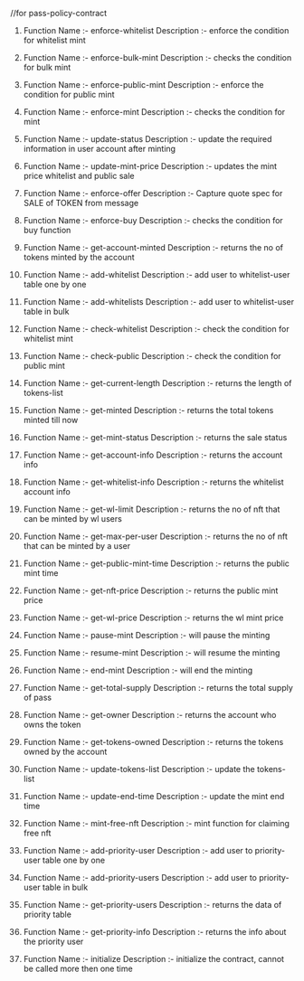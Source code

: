 //for pass-policy-contract
1. Function Name :- enforce-whitelist
   Description   :- enforce the condition for whitelist mint

2. Function Name :- enforce-bulk-mint
   Description   :- checks the condition for bulk mint

3. Function Name :- enforce-public-mint
   Description   :- enforce the condition for public mint

4. Function Name :- enforce-mint
   Description   :- checks the condition for mint

5. Function Name :- update-status
   Description   :- update the required information in user account after minting

6. Function Name :- update-mint-price
   Description   :- updates the mint price whitelist and public sale

7. Function Name :- enforce-offer
   Description   :- Capture quote spec for SALE of TOKEN from message

8. Function Name :- enforce-buy
   Description   :- checks the condition for buy function

9. Function Name :- get-account-minted
   Description   :- returns the no of tokens minted by the account

10. Function Name :- add-whitelist
    Description   :- add user to whitelist-user table one by one

11. Function Name :- add-whitelists
   Description   :- add user to whitelist-user table in bulk

12. Function Name :- check-whitelist
   Description   :- check the condition for whitelist mint

13. Function Name :- check-public
   Description   :- check the condition for public mint

14. Function Name :- get-current-length
   Description   :- returns the length of tokens-list

15. Function Name :- get-minted
   Description   :- returns the total tokens minted till now

16. Function Name :- get-mint-status
   Description   :- returns the sale status

17. Function Name :- get-account-info
   Description   :- returns the account info

18. Function Name :- get-whitelist-info
   Description   :- returns the whitelist account info

19. Function Name :- get-wl-limit
   Description   :- returns the no of nft that can be minted by wl users

20. Function Name :- get-max-per-user
   Description   :- returns the no of nft that can be minted by a user

21. Function Name :- get-public-mint-time
   Description   :- returns the public mint time

22. Function Name :- get-nft-price
   Description   :- returns the public mint price

23. Function Name :- get-wl-price
   Description   :- returns the wl mint price

24.  Function Name :- pause-mint
   Description   :- will pause the minting

25.  Function Name :- resume-mint
   Description   :-  will resume the minting

26.  Function Name :- end-mint
   Description   :-  will end the minting

27. Function Name :- get-total-supply
    Description   :- returns the total supply of pass

28. Function Name :- get-owner
    Description   :- returns the account who owns the token

29. Function Name :- get-tokens-owned
    Description   :- returns the tokens owned by the account

30. Function Name :- update-tokens-list
    Description   :- update the tokens-list

31. Function Name :- update-end-time
    Description   :- update the mint end time

32. Function Name :- mint-free-nft
    Description   :- mint function for claiming free nft

33.  Function Name :- add-priority-user
    Description   :- add user to priority-user table one by one

34.  Function Name :- add-priority-users
    Description   :- add user to priority-user table in bulk

35. Function Name :- get-priority-users
    Description   :- returns the data of priority table

36. Function Name :- get-priority-info
    Description   :- returns the info about the priority user


37. Function Name :- initialize
    Description   :- initialize the contract, cannot be called more then one time

